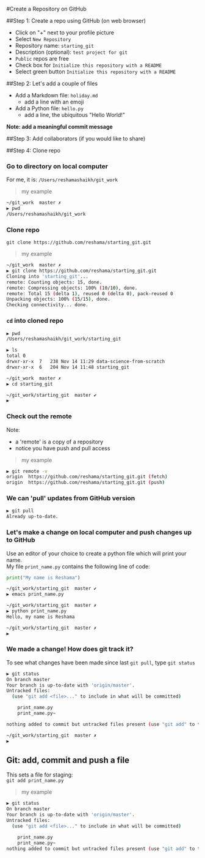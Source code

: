 #Create a Repository on GitHub


##Step 1: Create a repo using GitHub (on web browser)
- Click on "+" next to your profile picture
- Select `New Repository`
- Repository name:  `starting_git`
- Description (optional):  `test project for git`
- `Public` repos are free
- Check box for `Initialize this repository with a README`
- Select green button `Initialize this repository with a README`

##Step 2:  Let's add a couple of files
- Add a Markdown file:  `holiday.md`
  - add a line with an emoji
- Add a Python file:  `hello.py`
  - add a line, the ubiquitous "Hello World!"
  
**Note:  add a meaningful commit message**  

##Step 3:  Add collaborators (if you would like to share)


##Step 4:  Clone repo

### Go to directory on local computer  
For me, it is: 
`/Users/reshamashaikh/git_work`  

>my example
```bash
~/git_work  master ✗                                                                  ◒  
▶ pwd
/Users/reshamashaikh/git_work
```

### Clone repo
`git clone https://github.com/reshama/starting_git.git`  

>my example  
```bash
~/git_work  master ✗                                                                  ◒  
▶ git clone https://github.com/reshama/starting_git.git
Cloning into 'starting_git'...
remote: Counting objects: 15, done.
remote: Compressing objects: 100% (10/10), done.
remote: Total 15 (delta 1), reused 0 (delta 0), pack-reused 0
Unpacking objects: 100% (15/15), done.
Checking connectivity... done.
```

### `cd` into cloned repo

```bash
▶ pwd
/Users/reshamashaikh/git_work/starting_git

▶ ls
total 0
drwxr-xr-x  7   238 Nov 14 11:29 data-science-from-scratch
drwxr-xr-x  6   204 Nov 14 11:48 starting_git

~/git_work  master ✗                                                                  ◒  
▶ cd starting_git 

~/git_work/starting_git  master ✔                                                    6m  
▶ 
```

### Check out the remote
Note:  
- a 'remote' is a copy of a repository
- notice you have push and pull access  

>my example  
```bash
▶ git remote -v
origin	https://github.com/reshama/starting_git.git (fetch)
origin	https://github.com/reshama/starting_git.git (push)
```

### We can 'pull' updates from GitHub version
```bash
▶ git pull
Already up-to-date.
```

### Let's make a change on local computer and push changes up to GitHub
Use an editor of your choice to create a python file which will print your name.  
My file `print_name.py` contains the following line of code:  
```python
print("My name is Reshama")
```

```bash
~/git_work/starting_git  master ✔                                                   11m  
▶ emacs print_name.py

~/git_work/starting_git  master ✗                                                 11m ◒  
▶ python print_name.py 
Hello, my name is Reshama

~/git_work/starting_git  master ✗                                                 12m ◒  
▶ 
```

### We made a change!  How does git track it?
To see what changes have been made since last `git pull`, type `git status`  
```bash
▶ git status
On branch master
Your branch is up-to-date with 'origin/master'.
Untracked files:
  (use "git add <file>..." to include in what will be committed)

	print_name.py
	print_name.py~

nothing added to commit but untracked files present (use "git add" to track)

~/git_work/starting_git  master ✗                                                 14m ◒  
▶ 
```

## Git:  add, commit and push a file
This sets a file for staging:  
`git add print_name.py`  

>my example  
```bash
▶ git status
On branch master
Your branch is up-to-date with 'origin/master'.
Untracked files:
  (use "git add <file>..." to include in what will be committed)

	print_name.py
	print_name.py~
nothing added to commit but untracked files present (use "git add" to track)
```



